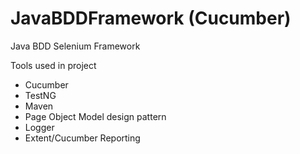 # JavaBDDFramework (Cucumber)
Java BDD Selenium Framework

Tools used in project
- Cucumber
- TestNG
- Maven
- Page Object Model design pattern
- Logger
- Extent/Cucumber Reporting

